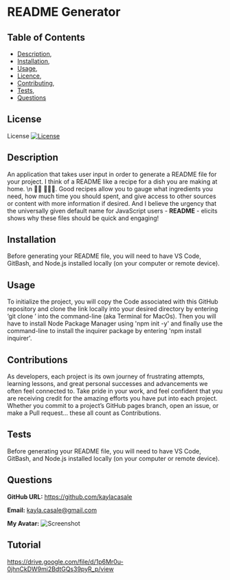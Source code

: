 
  # README Generator
## Table of Contents

 * [Description](#description),
 * [Installation](#installation),
 * [Usage](#usage),
 * [Licence](#licence),
 * [Contributing](#contributing),
 * [Tests](#tests),
 * [Questions](#questions)
## License

            
 License
        [![License](https://img.shields.io/badge/License-Boost_1.0-lightblue.svg)](https://www.boost.org/LICENSE_1_0.txt)
## Description
        
An application that takes user input in order to generate a README file for your project. I think of a README like a recipe for a dish you are making at home. \n 🥞🔖 🍝🔖🔖.  Good recipes allow you to gauge what ingredients you need, how much time you should spent, and give access to other sources or content with more information if desired. And I believe the urgency that the universally given default name for JavaScript users -  **README** - elicits shows why these files should be quick and engaging!
## Installation
        
Before generating your README file, you will need to have VS Code, GitBash, and Node.js installed locally (on your computer or remote device).
## Usage
        
To initialize the project, you will copy the Code associated with this GitHub repository and clone the link locally into your desired directory by entering ‘git clone <url>’ into the command-line (aka Terminal for MacOs). Then you will have to install Node Package Manager using 'npm init -y' and finally use the command-line to install the inquirer package by entering 'npm install inquirer'.
## Contributions
        
As developers, each project is its own journey of frustrating attempts, learning lessons, and great personal successes and advancements we often feel connected to. Take pride in your work, and feel confident that you are receiving credit for the amazing efforts you have put into each project. Whether you commit to a project’s GitHub pages branch, open an issue, or make a Pull request… these all count as Contributions.
## Tests
        
Before generating your README file, you will need to have VS Code, GitBash, and Node.js installed locally (on your computer or remote device).
## Questions
            
**GitHub URL:** https://github.com/kaylacasale

**Email:** kayla.casale@gmail.com

**My Avatar:**
![Screenshot](https://avatars.githubusercontent.com/u/115776118?v=4)


## Tutorial
https://drive.google.com/file/d/1p6Mr0u-0jhnCkDW9mi2BdtGQs39pyR_p/view

